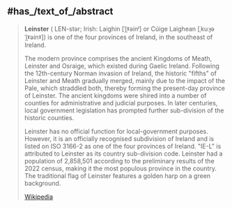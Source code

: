 
## #has_/text_of_/abstract  


> **Leinster** ( LEN-stər; Irish: Laighin [ˈl̪ˠəinʲ] or Cúige Laighean [ˌkuːɟə ˈl̪ˠəinˠ]) 
> is one of the four provinces of Ireland, in the southeast of Ireland. 
>
> The modern province comprises the ancient Kingdoms of Meath, Leinster and Osraige, which existed during Gaelic Ireland.  Following the 12th-century Norman invasion of Ireland, the historic "fifths" of Leinster and Meath gradually merged, mainly due to the impact of the Pale, which straddled both, thereby forming the present-day province of Leinster. The ancient kingdoms were shired into a number of counties for administrative and judicial purposes. In later centuries, local government legislation has prompted further sub-division of the historic counties.
>
> Leinster has no official function for local-government purposes. However, it is an officially recognised subdivision of Ireland and is listed on ISO 3166-2 as one of the four provinces of Ireland. "IE-L" is attributed to Leinster as its country sub-division code.  Leinster had a population of 2,858,501 according to the preliminary results of the 2022 census, making it the most populous province in the country. The traditional flag of Leinster features a golden harp on a green background.
>
> [Wikipedia](https://en.wikipedia.org/wiki/Leinster) 

